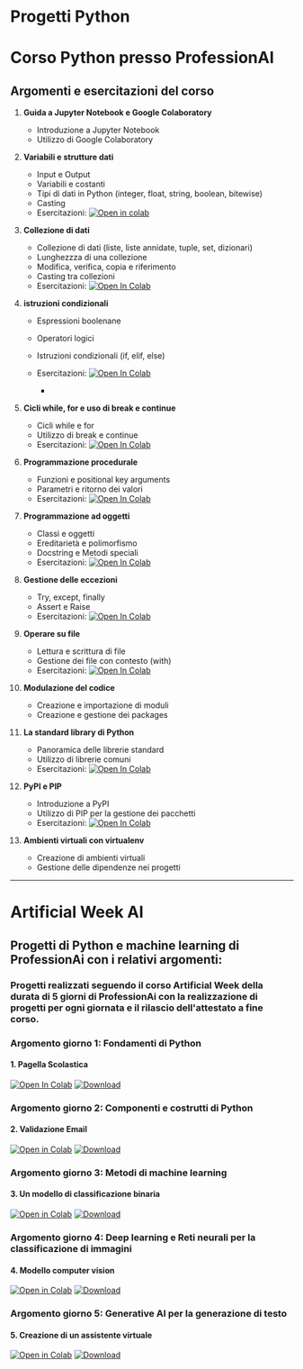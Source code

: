 <!-- # progett_python -->
# Progetti Python

# Corso Python presso ProfessionAI

## Argomenti e esercitazioni del corso

1. **Guida a Jupyter Notebook e Google Colaboratory**
   - Introduzione a Jupyter Notebook
   - Utilizzo di Google Colaboratory

2. **Variabili e strutture dati**
   - Input e Output
   - Variabili e costanti
   - Tipi di dati in Python (integer, float, string, boolean, bitewise)
   - Casting
   - Esercitazioni: [![Open in colab](https://colab.research.google.com/assets/colab-badge.svg)](https://colab.research.google.com/drive/1qDiOsha9DXUOT420CciRIBZrYPjp7LsU?usp=drive_link)


3. **Collezione di dati**
   - Collezione di dati (liste, liste annidate, tuple, set, dizionari)
   - Lunghezzza di una collezione
   - Modifica, verifica, copia e riferimento
   - Casting tra collezioni
   - Esercitazioni: [![Open In Colab](https://colab.research.google.com/assets/colab-badge.svg)](https://colab.research.google.com/drive/1UokOtBKNQ0GWnoF9LBnDnGYC7vNNRUUS?usp=drive_link)



4. **istruzioni condizionali**
   - Espressioni boolenane
   - Operatori logici
   - Istruzioni condizionali (if, elif, else)
   - Esercitazioni: [![Open In Colab](https://colab.research.google.com/assets/colab-badge.svg)](https://colab.research.google.com/drive/1y5P1XfQ4it6g8K7K2S73KXDbtrpR3vjk?usp=sharing)

     - 
5. **Cicli while, for e uso di break e continue**
   - Cicli while e for
   - Utilizzo di break e continue
   - Esercitazioni: [![Open In Colab](https://colab.research.google.com/assets/colab-badge.svg)](https://colab.research.google.com/drive/1Odft5-ylC48AZ1QHtStwGKa-0y5Q7HiP?usp=drive_link)


6. **Programmazione procedurale**
   - Funzioni e positional key arguments
   - Parametri e ritorno dei valori
   - Esercitazioni: [![Open In Colab](https://colab.research.google.com/assets/colab-badge.svg)](https://colab.research.google.com/drive/1dKm52bDnvaPbOe-Yiv_qlTI0KqmK0B5M?usp=drive_link)


7. **Programmazione ad oggetti**
   - Classi e oggetti
   - Ereditarietà e polimorfismo
   - Docstring e Metodi speciali
   - Esercitazioni: [![Open In Colab](https://colab.research.google.com/assets/colab-badge.svg)](https://colab.research.google.com/drive/1dqqjuc8iUesKdmaZlYjuwRW1bgo5nqVO?usp=drive_link)


8. **Gestione delle eccezioni**
   - Try, except, finally
   - Assert e Raise
   - Esercitazioni: [![Open In Colab](https://colab.research.google.com/assets/colab-badge.svg)](https://colab.research.google.com/drive/1YVWZ78sfFbr3U3Pd8HAJ5sC1K8VEzDxT?usp=drive_link)

9. **Operare su file**
    - Lettura e scrittura di file
    - Gestione dei file con contesto (with)
    - Esercitazioni: [![Open In Colab](https://colab.research.google.com/assets/colab-badge.svg)](https://colab.research.google.com/drive/1Gv4F0D0rc6HcQV98UdXWPRQnZJ8v2j7r?usp=drive_link)


10. **Modulazione del codice**
    - Creazione e importazione di moduli
    - Creazione e gestione dei packages

11. **La standard library di Python**
    - Panoramica delle librerie standard
    - Utilizzo di librerie comuni
    - Esercitazioni: [![Open In Colab](https://colab.research.google.com/assets/colab-badge.svg)](https://colab.research.google.com/drive/1-H2wVBXOBt1s-ls7LTIbqgRleNV17CyP?usp=drive_link)

12. **PyPI e PIP**
    - Introduzione a PyPI
    - Utilizzo di PIP per la gestione dei pacchetti
    - Esercitazioni: [![Open In Colab](https://colab.research.google.com/assets/colab-badge.svg)](https://colab.research.google.com/drive/1VE6yjpB9WwkHhsIQwPp12FC6RIpwnobX?usp=drive_link)


13. **Ambienti virtuali con virtualenv**
    - Creazione di ambienti virtuali
    - Gestione delle dipendenze nei progetti

---

# Artificial Week AI

## Progetti di Python e machine learning di ProfessionAi con i relativi argomenti:
### Progetti realizzati seguendo il corso Artificial Week della durata di 5 giorni di ProfessionAi con la realizzazione di progetti per ogni giornata e il rilascio dell'attestato a fine corso.

### Argomento giorno 1: Fondamenti di Python
#### 1. Pagella Scolastica
   [![Open In Colab](https://colab.research.google.com/assets/colab-badge.svg)](https://colab.research.google.com/drive/19HiSkpnZaje_M6K-DGRaulw7QZ9LoKop?usp=sharing)
   [![Download](https://img.shields.io/badge/Download-File-blue.svg)](Pagella_scolastica.py)
   
### Argomento giorno 2: Componenti e costrutti di Python
#### 2. Validazione Email
[![Open in Colab](https://colab.research.google.com/assets/colab-badge.svg)](https://colab.research.google.com/drive/1vHL4H8sjVG7Qp6zcqXkYzgY6ypSGsumo?usp=sharing)
[![Download](https://img.shields.io/badge/Download-File-blue.svg)](Validazione_email.py)

### Argomento giorno 3: Metodi di machine learning
#### 3. Un modello di classificazione binaria
[![Open in Colab](https://colab.research.google.com/assets/colab-badge.svg)](https://colab.research.google.com/drive/18OZXU3h1lGXKbZtHlpcmi300YrSSAeRo?usp=sharing)
[![Download](https://img.shields.io/badge/Download-File-blue.svg)](Modello_di_classificazione.py)

### Argomento giorno 4: Deep learning e Reti neurali per la classificazione di immagini
#### 4. Modello computer vision
 [![Open in Colab](https://colab.research.google.com/assets/colab-badge.svg)](https://colab.research.google.com/drive/1PunSiNxZDaRuEiLZSRKk_kuVNnRAQ7kg?usp=sharing)
 [![Download](https://img.shields.io/badge/Download-File-blue)](Modello_di_computer_vision.py)

### Argomento giorno 5: Generative AI per la generazione di testo
#### 5. Creazione di un assistente virtuale
[![Open in Colab](https://colab.research.google.com/assets/colab-badge.svg)](https://colab.research.google.com/drive/1gkFUohyNac0E-uO8HdwgS59neCjCvLUy?usp=sharing)
 [![Download](https://img.shields.io/badge/Download-File-blue)](Assistente_virtuale.py)

